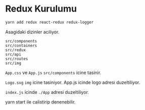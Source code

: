 # Redux Kurulumu

```bash
yarn add redux react-redux redux-logger
```
Asagidaki dizinler aciliyor.

```
src/components
src/containers
src/redux
src/api
src/routes
src/img
```

`App.css` ve `App.js` `src/components` icine tasinir. 

`Logo.svg` `img` icine tasiniyor. App.js icinde logo adresi duzeltiliyor.

`index.js` icinde `./App` adresi duzeltiliyor.

yarn start ile calistirip denenebilir.
